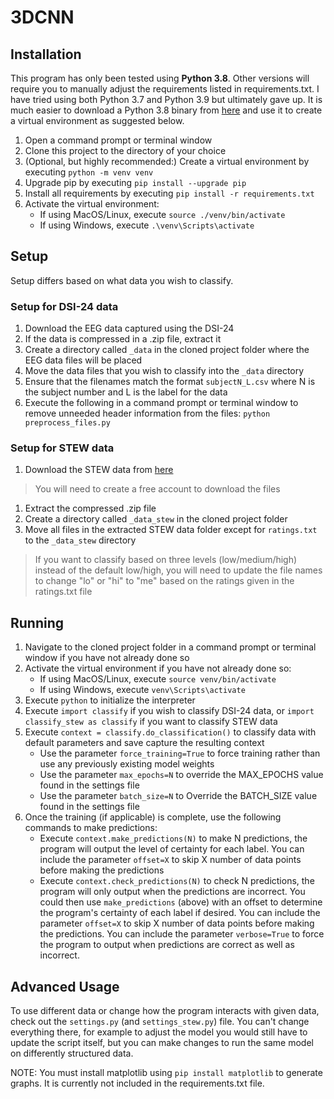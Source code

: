 # 3DCNN

## Installation

This program has only been tested using **Python 3.8**. Other versions will require you to manually adjust the requirements listed in requirements.txt. I have tried using both Python 3.7 and Python 3.9 but ultimately gave up. It is much easier to download a Python 3.8 binary from [here](https://www.python.org/downloads/) and use it to create a virtual environment as suggested below.

1. Open a command prompt or terminal window
1. Clone this project to the directory of your choice
1. (Optional, but highly recommended:) Create a virtual environment by executing `python -m venv venv`
1. Upgrade pip by executing `pip install --upgrade pip`
1. Install all requirements by executing `pip install -r requirements.txt`
1. Activate the virtual environment:
   * If using MacOS/Linux, execute `source ./venv/bin/activate`
   * If using Windows, execute `.\venv\Scripts\activate`

## Setup

Setup differs based on what data you wish to classify.

### Setup for DSI-24 data

1. Download the EEG data captured using the DSI-24
1. If the data is compressed in a .zip file, extract it
1. Create a directory called `_data` in the cloned project folder where the EEG data files will be placed
1. Move the data files that you wish to classify into the `_data` directory
1. Ensure that the filenames match the format `subjectN_L.csv` where N is the subject number and L is the label for the data
1. Execute the following in a command prompt or terminal window to remove unneeded header information from the files: `python preprocess_files.py`

### Setup for STEW data

1. Download the STEW data from [here](https://ieee-dataport.org/open-access/stew-simultaneous-task-eeg-workload-dataset#files)

> You will need to create a free account to download the files

1. Extract the compressed .zip file
1. Create a directory called `_data_stew` in the cloned project folder
1. Move all files in the extracted STEW data folder except for `ratings.txt` to the `_data_stew` directory

> If you want to classify based on three levels (low/medium/high) instead of the default low/high, you will need to update the file names to change "lo" or "hi" to "me" based on the ratings given in the ratings.txt file

## Running

1. Navigate to the cloned project folder in a command prompt or terminal window if you have not already done so
1. Activate the virtual environment if you have not already done so:
   * If using MacOS/Linux, execute `source venv/bin/activate`
   * If using Windows, execute `venv\Scripts\activate`
1. Execute `python` to initialize the interpreter
1. Execute `import classify` if you wish to classify DSI-24 data, or `import classify_stew as classify` if you want to classify STEW data
1. Execute `context = classify.do_classification()` to classify data with default parameters and save capture the resulting context
   * Use the parameter `force_training=True` to force training rather than use any previously existing model weights
   * Use the parameter `max_epochs=N` to override the MAX_EPOCHS value found in the settings file
   * Use the parameter `batch_size=N` to Override the BATCH_SIZE value found in the settings file
1. Once the training (if applicable) is complete, use the following commands to make predictions:
   * Execute `context.make_predictions(N)` to make N predictions, the program will output the level of certainty for each label. You can include the parameter `offset=X` to skip X number of data points before making the predictions
   * Execute `context.check_predictions(N)` to check N predictions, the program will only output when the predictions are incorrect. You could then use `make_predictions` (above) with an offset to determine the program's certainty of each label if desired. You can include the parameter `offset=X` to skip X number of data points before making the predictions. You can include the parameter `verbose=True` to force the program to output when predictions are correct as well as incorrect.

## Advanced Usage

To use different data or change how the program interacts with given data, check out the `settings.py` (and `settings_stew.py`) file. You can't change everything there, for example to adjust the model you would still have to update the script itself, but you can make changes to run the same model on differently structured data.

NOTE: You must install matplotlib using `pip install matplotlib` to generate graphs. It is currently not included in the requirements.txt file.
